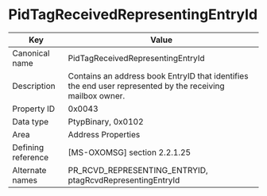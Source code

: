 # PidTagReceivedRepresentingEntryId

| Key | Value |
|---|---|
| Canonical name | PidTagReceivedRepresentingEntryId |
| Description | Contains an address book EntryID that identifies the end user represented by the receiving mailbox owner. |
| Property ID | 0x0043 |
| Data type | PtypBinary, 0x0102 |
| Area | Address Properties |
| Defining reference | [MS-OXOMSG] section 2.2.1.25 |
| Alternate names | PR_RCVD_REPRESENTING_ENTRYID, ptagRcvdRepresentingEntryId |
